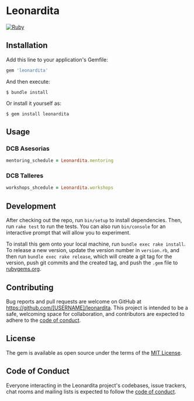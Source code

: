 # Leonardita

[![Ruby](https://github.com/iOSLabUNAM/leonardita/actions/workflows/main.yml/badge.svg)](https://github.com/iOSLabUNAM/leonardita/actions/workflows/main.yml)



## Installation

Add this line to your application's Gemfile:

```ruby
gem 'leonardita'
```

And then execute:

    $ bundle install

Or install it yourself as:

    $ gem install leonardita

## Usage


### DCB Asesorias
```ruby
mentoring_schedule = Leonardita.mentoring
```

### DCB Talleres
```ruby
workshops_shcedule = Leonardita.workshops
```

## Development

After checking out the repo, run `bin/setup` to install dependencies. Then, run `rake test` to run the tests. You can also run `bin/console` for an interactive prompt that will allow you to experiment.

To install this gem onto your local machine, run `bundle exec rake install`. To release a new version, update the version number in `version.rb`, and then run `bundle exec rake release`, which will create a git tag for the version, push git commits and the created tag, and push the `.gem` file to [rubygems.org](https://rubygems.org).

## Contributing

Bug reports and pull requests are welcome on GitHub at https://github.com/[USERNAME]/leonardita. This project is intended to be a safe, welcoming space for collaboration, and contributors are expected to adhere to the [code of conduct](https://github.com/[USERNAME]/leonardita/blob/master/CODE_OF_CONDUCT.md).

## License

The gem is available as open source under the terms of the [MIT License](https://opensource.org/licenses/MIT).

## Code of Conduct

Everyone interacting in the Leonardita project's codebases, issue trackers, chat rooms and mailing lists is expected to follow the [code of conduct](https://github.com/[USERNAME]/leonardita/blob/master/CODE_OF_CONDUCT.md).
